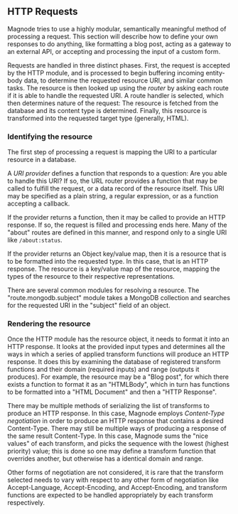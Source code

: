## HTTP Requests

Magnode tries to use a highly modular, semantically meaningful method of processing a request. This section will describe how to define your own responses to do anything, like formatting a blog post, acting as a gateway to an external API, or accepting and processing the input of a custom form.

Requests are handled in three distinct phases. First, the request is accepted by the HTTP module, and is processed to begin buffering incoming entity-body data, to determine the requested resource URI, and similar common tasks. The resource is then looked up using the _router_ by asking each route if it is able to handle the requested URI. A route handler is selected, which then determines nature of the request: The resource is fetched from the database and its content type is determined. Finally, this resource is transformed into the requested target type (generally, HTML).


### Identifying the resource

The first step of processing a request is mapping the URI to a particular resource in a database.

A _URI provider_ defines a function that responds to a question: Are you able to handle this URI? If so, the URL router provides a function that may be called to fulfill the request, or a data record of the resource itself. This URI may be specified as a plain string, a regular expression, or as a function accepting a callback.

If the provider returns a function, then it may be called to provide an HTTP response. If so, the request is filled and processing ends here. Many of the "about" routes are defined in this manner, and respond only to a single URI like `/about:status`.

If the provider returns an Object key/value map, then it is a resource that is to be formatted into the requested type. In this case, that is an HTTP response. The resource is a key/value map of the resource, mapping the types of the resource to their respective representations.

There are several common modules for resolving a resource. The "route.mongodb.subject" module takes a MongoDB collection and searches for the requested URI in the "subject" field of an object.


### Rendering the resource

Once the HTTP module has the resource object, it needs to format it into an HTTP response. It looks at the provided input types and determines all the ways in which a series of applied transform functions will produce an HTTP response. It does this by examining the database of registered transform functions and their domain (required inputs) and range (outputs it produces). For example, the resource may be a "Blog post", for which there exists a function to format it as an "HTMLBody", which in turn has functions to be formatted into a "HTML Document" and then a "HTTP Response".

There may be multiple methods of serializing the list of transforms to produce an HTTP response. In this case, Magnode employs _Content-Type negotiation_ in order to produce an HTTP response that contains a desired Content-Type. There may still be multiple ways of producing a response of the same result Content-Type. In this case, Magnode sums the "nice values" of each transform, and picks the sequence with the lowest (highest priority) value; this is done so one may define a transform function that overrides another, but otherwise has a identical domain and range.

Other forms of negotiation are not considered, it is rare that the transform selected needs to vary with respect to any other form of negotiation like Accept-Language, Accept-Encoding, and Accept-Encoding, and transform functions are expected to be handled appropriately by each transform respectively.
